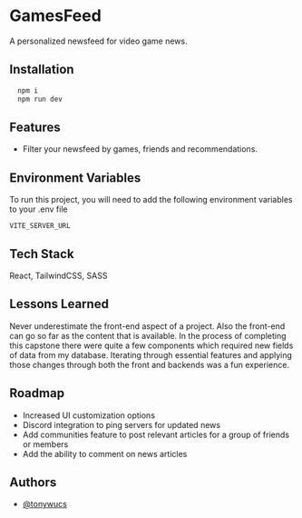 
# GamesFeed

A personalized newsfeed for video game news.

## Installation

```bash
  npm i
  npm run dev
```

    
## Features

- Filter your newsfeed by games, friends and recommendations.


## Environment Variables

To run this project, you will need to add the following environment variables to your .env file

`VITE_SERVER_URL`


## Tech Stack

React, TailwindCSS, SASS


## Lessons Learned

Never underestimate the front-end aspect of a project. Also the front-end can go so far as the content that is available. In the process of completing this capstone there were quite a few components which required new fields of data from my database. Iterating through essential features and applying those changes through both the front and backends was a fun experience.


## Roadmap

- Increased UI customization options
- Discord integration to ping servers for updated news
- Add communities feature to post relevant articles for a group of friends or members
- Add the ability to comment on news articles


## Authors

- [@tonywucs](https://www.github.com/tonywucs)

